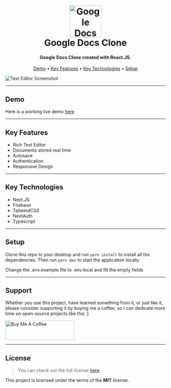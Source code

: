 <h1 align="center">
  <a href="https://google-docs-clone-martstech.vercel.app/">
      <img width="100px" src="https://cdn.worldvectorlogo.com/logos/google-docs-icon-2.svg" alt="Google Docs Logo" />
  </a>
  <br />
  Google Docs Clone
  <br />
</h1>

<h4 align="center">
   Google Docs Clone created with React.JS</a>.
</h4>

<p align="center">
  <a href="#demo">Demo</a> •
  <a href="#key-features">Key Features</a> •
  <a href="#key-technologies">Key Technologies</a> •
  <a href="#setup">Setup</a> 
</p>


![Text Editor Screenshot](https://github.com/daru12/readme/assets/66141703/0cff8208-96db-419f-9138-fa0892dc8130)

---


## Demo
Here is a working live demo [here](https://darbarvali-docs.web.app/)  

---

## Key Features

- Rich Text Editor
- Documents stored real time
- Autosave
- Authentication
- Responsive Design

---

## Key Technologies

- Next.JS
- Firebase
- TailwindCSS
- NextAuth
- Typescript

---

## Setup

Clone this repo to your desktop and run `yarn install` to install all the dependencies.
Then run `yarn dev` to start the application locally

Change the .env.example file to .env.local and fill the empty fields

---

## Support

Whether you use this project, have learned something from it, or just like it, please consider supporting it by buying me a coffee, so I can dedicate more time on open-source projects like this :)

<a href="https://www.buymeacoffee.com/martstech" target="_blank">
  <img src="https://cdn.buymeacoffee.com/buttons/v2/default-yellow.png" alt="Buy Me A Coffee" height="60px" width="217px" />
</a>

---

## License

>You can check out the full license [here](https://github.com/MartsTech/google-docs-clone/blob/main/LICENSE)

This project is licensed under the terms of the **MIT** license.
